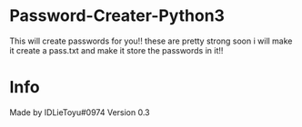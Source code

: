 # Password-Creater-Python3

This will create passwords for you!! these are pretty strong
soon i will make it create a pass.txt and make it store
the passwords in it!!

# Info
Made by IDLieToyu#0974
Version 0.3
